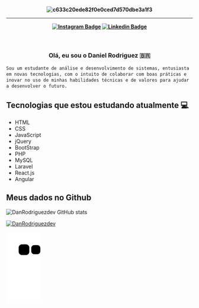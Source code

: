 <h4 align="center">
 
![c633c20ede82f0e0ced7d570dbe3a1f3](https://user-images.githubusercontent.com/70382532/138322189-2db8df52-9dcb-40a0-88a8-c365466bd33d.gif)

<hr>

[![Instagram Badge](https://img.shields.io/badge/-instagram-red?style=for-the-badge&logo=instagram&logoColor=white&link=https://github.com/arthurspk)](https://www.instagram.com/danrodriguezdev/)
[![Linkedin Badge](https://img.shields.io/badge/-Linkedin-blue?style=for-the-badge&logo=Linkedin&logoColor=white&link=https://github.com/arthurspk)](https://www.linkedin.com/in/daniel-rodriguez-8b8b1985/)
</h4>

<h3 align="center">  <br>

Olá, eu sou o Daniel Rodriguez 🇧🇷
<br>

</h3>

```
Sou um estudante de análise e desenvolvimento de sistemas, entusiasta em novas tecnologias, com o intuito de colaborar com boas práticas e inovar no uso de minhas habilidades técnicas e de valores para ajudar a desenvolver o futuro.
```
## Tecnologias que estou estudando atualmente 💻

  - HTML
  - CSS
  - JavaScript
  - jQuery
  - BootStrap
  - PHP
  - MySQL
  - Laravel
  - React.js
  - Angular 


## Meus dados no Github

<!-- <span style="height ">
![Anurag's GitHub stats](https://github-readme-stats.vercel.app/api?username=arthurspk&show_icons=true&theme=tokyonight)
</span> -->

![DanRodriguezdev GitHub stats](https://github-readme-stats.vercel.app/api?username=DanRodriguezdev&show_icons=true&theme=tokyonight)



[![DanRodriguezdev](https://github-readme-stats.vercel.app/api/top-langs/?username=DanRodriguezdev&hide=html&layout=compact=true&theme=tokyonight)](https://github.com/DanRodriguezdev/)
<!-- ![Top Langs](https://github-readme-stats.vercel.app/api/top-langs/?username=DanRodriguezdev&layout=compact&theme=tokyonight) -->
![Snake animation](https://github.com/rafaballerini/rafaballerini/blob/output/github-contribution-grid-snake.svg)
